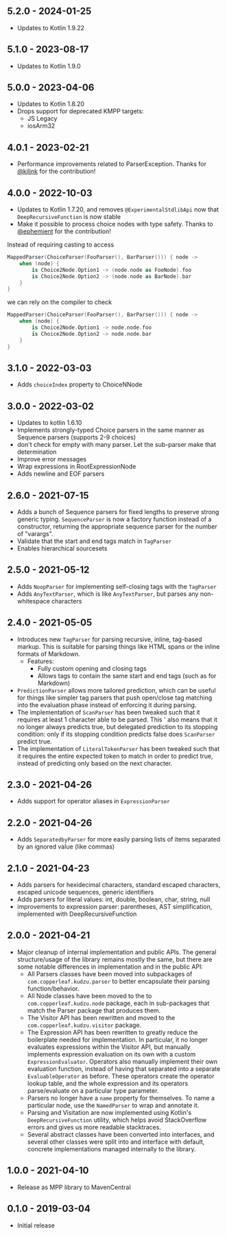 ## 5.2.0 - 2024-01-25

- Updates to Kotlin 1.9.22

## 5.1.0 - 2023-08-17

- Updates to Kotlin 1.9.0

## 5.0.0 - 2023-04-06

- Updates to Kotlin 1.8.20
- Drops support for deprecated KMPP targets:
  - JS Legacy
  - iosArm32

## 4.0.1 - 2023-02-21

- Performance improvements related to ParserException. Thanks for [@kilink](https://github.com/kilink) for the contribution!

## 4.0.0 - 2022-10-03

- Updates to Kotlin 1.7.20, and removes `@ExperimentalStdlibApi` now that `DeepRecursiveFunction` is now stable
- Make it possible to process choice nodes with type safety. Thanks to [@ephemient](https://github.com/ephemient) for the contribution!

Instead of requiring casting to access

```kotlin
MappedParser(ChoiceParser(FooParser(), BarParser())) { node ->
    when (node) {
        is Choice2Node.Option1 -> (node.node as FooNode).foo
        is Choice2Node.Option2 -> (node.node as BarNode).bar
    }
}
```
we can rely on the compiler to check

```kotlin
MappedParser(ChoiceParser(FooParser(), BarParser())) { node ->
    when (node) {
        is Choice2Node.Option1 -> node.node.foo
        is Choice2Node.Option2 -> node.node.bar
    }
}
```

## 3.1.0 - 2022-03-03

- Adds `choiceIndex` property to ChoiceNNode

## 3.0.0 - 2022-03-02

- Updates to kotlin 1.6.10
- Implements strongly-typed Choice parsers in the same manner as Sequence parsers (supports 2-9 choices)
- don't check for empty with many parser. Let the sub-parser make that determination
- Improve error messages
- Wrap expressions in RootExpressionNode
- Adds newline and EOF parsers

## 2.6.0 - 2021-07-15

- Adds a bunch of Sequence parsers for fixed lengths to preserve strong generic typing. `SequenceParser` is now a 
    factory function instead of a constructor, returning the appropriate sequence parser for the number of "varargs".
- Validate that the start and end tags match in `TagParser`
- Enables hierarchical sourcesets

## 2.5.0 - 2021-05-12

- Adds `NoopParser` for implementing self-closing tags with the `TagParser`
- Adds `AnyTextParser`, which is like `AnyTextParser`, but parses any non-whitespace characters

## 2.4.0 - 2021-05-05

- Introduces new `TagParser` for parsing recursive, inline, tag-based markup. This is suitable for parsing things like 
  HTML spans or the inline formats of Markdown.
  - Features: 
    - Fully custom opening and closing tags
    - Allows tags to contain the same start and end tags (such as for Markdown)
- `PredictionParser` allows more tailored prediction, which can be useful for things like simpler tag parsers that push
  open/close tag matching into the evaluation phase instead of enforcing it during parsing.
- The implementation of `ScanParser` has been tweaked such that it requires at least 1 character able to be parsed. This '
  also means that it no longer always predicts true, but delegated prediction to its stopping condition: only if its 
  stopping condition predicts false does `ScanParser` predict true.
- The implementation of `LiteralTokenParser` has been tweaked such that it requires the entire expected token to match
  in order to predict true, instead of predicting only based on the next character.

## 2.3.0 - 2021-04-26

- Adds support for operator aliases in `ExpressionParser`

## 2.2.0 - 2021-04-26

- Adds `SeparatedbyParser` for more easily parsing lists of items separated by an ignored value (like commas)

## 2.1.0 - 2021-04-23

- Adds parsers for hexidecimal characters, standard escaped characters, escaped unicode sequences, generic identifiers
- Adds parsers for literal values: int, double, boolean, char, string, null
- improvements to expression parser: parentheses, AST simplification, implemented with DeepRecursiveFunction

## 2.0.0 - 2021-04-21

- Major cleanup of internal implementation and public APIs. The general structure/usage of the library remains mostly 
  the same, but there are some notable differences in implementation and in the public API:
  - All Parsers classes have been moved into subpackages of `com.copperleaf.kudzu.parser` to better encapsulate their 
    parsing function/behavior.
  - All Node classes have been moved to the  to `com.copperleaf.kudzu.node` package, each in sub-packages that match the
    Parser package that produces them.
  - The Visitor API has been rewritten and moved to the `com.copperleaf.kudzu.visitor` package.
  - The Expression API has been rewritten to greatly reduce the boilerplate needed for implementation. In particular, it
    no longer evaluates expressions within the Visitor API, but manually implements expression evaluation on its own 
    with a custom `ExpressionEvaluator`. Operators also manually implement their own evaluation function, instead of 
    having that separated into a separate `EvaluableOperator` as before. These operators create the operator lookup 
    table, and the whole expression and its operators parse/evaluate on a particular type parameter.
  - Parsers no longer have a `name` property for themselves. To name a particular node, use the `NamedParser` to wrap 
    and annotate it. 
  - Parsing and Visitation are now implemented using Kotlin's `DeepRecursiveFunction` utility, which helps avoid 
    StackOverflow errors and gives us more readable stacktraces.
  - Several abstract classes have been converted into interfaces, and several other classes were split into and 
    interface with default, concrete implementations managed internally to the library.

## 1.0.0 - 2021-04-10

- Release as MPP library to MavenCentral

## 0.1.0 - 2019-03-04

- Initial release

